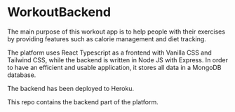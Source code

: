 # WorkoutBackend

The main purpose of this workout app is to help people with their exercises by providing features such as calorie management and diet tracking.

The platform uses React Typescript as a frontend with Vanilla CSS and Tailwind CSS, while the backend is written in Node JS with Express. 
In order to have an efficient and usable application, it stores all data in a MongoDB database.

The backend has been deployed to Heroku.

This repo contains the backend part of the platform.

